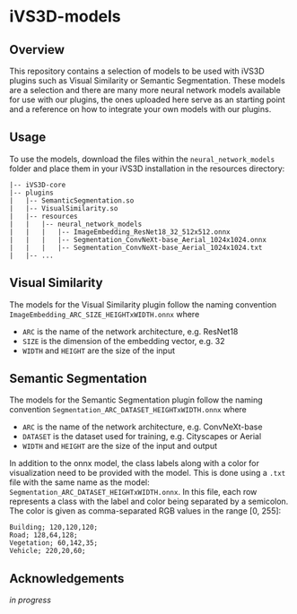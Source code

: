 # iVS3D-models

## Overview
This repository contains a selection of models to be used with iVS3D plugins such as Visual Similarity or Semantic Segmentation. These models are a selection and there are many more neural network models available for use with our plugins, the ones uploaded here serve as an starting point and a reference on how to integrate your own models with our plugins.

## Usage
To use the models, download the files within the `neural_network_models` folder and place them in your iVS3D installation in the resources directory:
```
|-- iVS3D-core
|-- plugins
|   |-- SemanticSegmentation.so
|   |-- VisualSimilarity.so
|   |-- resources
|   |   |-- neural_network_models
|   |   |   |-- ImageEmbedding_ResNet18_32_512x512.onnx
|   |   |   |-- Segmentation_ConvNeXt-base_Aerial_1024x1024.onnx
|   |   |   |-- Segmentation_ConvNeXt-base_Aerial_1024x1024.txt
|   |-- ...
```

## Visual Similarity
The models for the Visual Similarity plugin follow the naming convention `ImageEmbedding_ARC_SIZE_HEIGHTxWIDTH.onnx` where 
- `ARC` is the name of the network architecture, e.g. ResNet18
- `SIZE` is the dimension of the embedding vector, e.g. 32
- `WIDTH` and `HEIGHT` are the size of the input

## Semantic Segmentation
The models for the Semantic Segmentation plugin follow the naming convention `Segmentation_ARC_DATASET_HEIGHTxWIDTH.onnx` where 
- `ARC` is the name of the network architecture, e.g. ConvNeXt-base
- `DATASET` is the dataset used for training, e.g. Cityscapes or Aerial
- `WIDTH` and `HEIGHT` are the size of the input and output

In addition to the onnx model, the class labels along with a color for visualization need to be provided with the model. This is done using a `.txt` file with the same name as the model: `Segmentation_ARC_DATASET_HEIGHTxWIDTH.onnx`.  In this file, each row represents a class with the label and color being separated by a semicolon. The color is given as comma-separated RGB values in the range [0, 255]: 
```
Building; 120,120,120;
Road; 128,64,128;
Vegetation; 60,142,35;
Vehicle; 220,20,60;
```

## Acknowledgements
*in progress*
